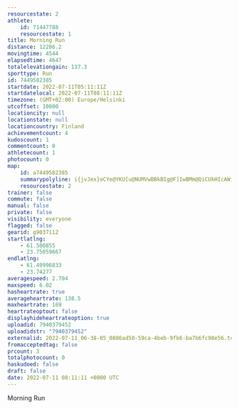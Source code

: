 ```yaml
---
resourcestate: 2
athlete:
    id: 71447788
    resourcestate: 1
title: Morning Run
distance: 12286.2
movingtime: 4544
elapsedtime: 4647
totalelevationgain: 137.3
sporttype: Run
id: 7449582385
startdate: 2022-07-11T05:11:11Z
startdatelocal: 2022-07-11T08:11:11Z
timezone: (GMT+02:00) Europe/Helsinki
utcoffset: 10800
locationcity: null
locationstate: null
locationcountry: Finland
achievementcount: 4
kudoscount: 1
commentcount: 0
athletecount: 1
photocount: 0
map:
    id: a7449582385
    summarypolyline: i{jvJex}oCYe@YKU[u@NUMVwBBkBIg@F]IwBMm@QiCUkHIcAWiB?}BE_@eBr@qAMkAuBs@aB_@SiAbA_BVcB|BKd@QlC]BU]SAw@~@]hA}Aw@e@mCm@{As@k@aAyBu@o@c@mAM}@DgCIaACkDFiBKqAXaGVg@`@eDMo@iBgC]gBIoA@Y`@e@v@{@d@SHcAc@yI?cMRiCSaEF}CGaBm@O]g@UoA{AaF}AVgCuA{Al@@f@Ob@?`Ad@`BIxAQn@?z@_@nACf@RxB`@lBAjDMj@QTY|AIfCiBTw@c@]kA]q@g@sBk@gECyC_@yB{@}BSqAu@gAu@Q{@w@q@{AqAeFDq@SoA?gB\e@Pi@\ARUg@_CkAoCQ_A@aERsEJi@FaBTsANeCN[?s@NeA`@w@H}@@eAGa@Fq@Ce@Se@SsAAs@WqBCcBQsA?iBe@kBSiG]uD?gHOmHKeA@kAM_B@wCH}@Xu@rAq@dAeBHk@FcFXwC^wAn@q@Tw@VqBHqCFYb@k@Rk@Jk@@}@k@gFYg@]{As@iAg@mEe@SKuEUCkBnAmAQu@{@a@eAOeAS{Da@gCOqBDc@^gAHuABgAIqBF{ANg@fBuCT}@LkAjAyCjByCRk@KiGSyAa@cFEqDOgDJiF`@yDBy@`@gAn@vALbA\p@n@Gx@Zj@f@ZMhBuCr@[Rj@`@j@p@bCd@lCHhBRh@Dr@r@jBRnAXN`@r@d@jBo@nDOd@MrA]pBEpDLhGJl@Bz@bAfGKrBKx@}@bD_@xCaApDuB|EoBlDs@z@Ul@KnAFj@XnAjBlFl@p@bAp@N\Fn@StBr@pAp@jCXjB\bAn@hArBfC\|@PPb@zAF^?dALnCJ|@\pAVzFXhCQjGd@bDp@zDj@vE`AxEFx@VrA\hDTfAJpDAhB\nBMpBTtAIfAa@fCOzB[vBAjC`@pAFtBMjIOpAa@~JAt@NDK~DS`Eo@~EStF\`FQxCGpEZpPIjCh@pKGbA_@xBWz@OnAO~CAbI\rFX`At@hAf@tAtCvCvArE\dCfA`Ft@nFlBlJIfBNlAzAbEbBnDdA|DX?`AmBVn@PH^g@J_@`BBPMJ@DLf@[]zALdBXfB?x@J\EnGr@tNp@Ln@Yh@Bd@YnAQh@i@
    resourcestate: 2
trainer: false
commute: false
manual: false
private: false
visibility: everyone
flagged: false
gearid: g9037112
startlatlng:
    - 61.500855
    - 23.75059667
endlatlng:
    - 61.49996833
    - 23.74277
averagespeed: 2.704
maxspeed: 6.02
hasheartrate: true
averageheartrate: 138.5
maxheartrate: 169
heartrateoptout: false
displayhideheartrateoption: true
uploadid: 7940379452
uploadidstr: "7940379452"
externalid: 2022-07-11_06-38-05_0886ad50-59ca-4beb-9fb6-ba7b6fc98e56.tcx
fromacceptedtag: false
prcount: 3
totalphotocount: 0
haskudoed: false
draft: false
date: 2022-07-11 08:11:11 +0000 UTC
---
```

Morning Run